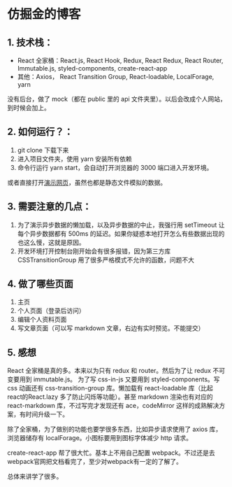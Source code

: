 # 仿掘金的博客

## 1. 技术栈：
- React 全家桶：React.js, React Hook, Redux, React Redux, React Router, Immutable.js, styled-components, create-react-app
- 其他：Axios， React Transition Group, React-loadable, LocalForage, yarn

没有后台，做了 mock（都在 public 里的 api 文件夹里）。以后会改成个人网站，到时候会加上。  

## 2. 如何运行？：
  1. git clone 下载下来
  2. 进入项目文件夹，使用 yarn 安装所有依赖
  3. 命令行运行 yarn start，会自动打开浏览器的 3000 端口进入开发环境。

或者直接打开[演示网页](http://www.oyishyi.top)，虽然也都是静态文件模拟的数据。

## 3. 需要注意的几点：
  1. 为了演示异步数据的懒加载，以及异步数据的中止，我强行用 setTimeout 让每个异步数据都有 500ms 的延迟。如果你疑惑本地打开怎么有些数据出现的也这么慢，这就是原因。
  2. 开发环境打开控制台刚开始会有很多报错，因为第三方库 CSSTransitionGroup 用了很多严格模式不允许的函数，问题不大
   
## 4. 做了哪些页面
  1. 主页
  2. 个人页面（登录后访问）
  3. 编辑个人资料页面
  4. 写文章页面（可以写 markdown 文章，右边有实时预览。不能提交）
## 5. 感想
React 全家桶是真的多。本来以为只有 redux 和 router。然后为了让 redux 不可变要用到 immutable.js。 为了写 css-in-js 又要用到 styled-components。写 css 动画还有 css-transition-group 库。懒加载有 react-loadable 库（比起react的React.lazy 多了防止闪烁等功能）。甚至 markdown 渲染也有对应的 react-markdown 库，不过写完才发现还有 ace，codeMirror 这样的成熟解决方案，有时间升级一下。

除了全家桶，为了做别的功能也要学很多东西，比如异步请求使用了 axios 库，浏览器储存有 localForage。小图标要用到图标字体减少 http 请求。  

create-react-app 帮了很大忙。基本上不用自己配置 webpack。不过还是去webpack官网把文档看完了，至少对webpack有一定的了解了。

总体来讲学了很多。
